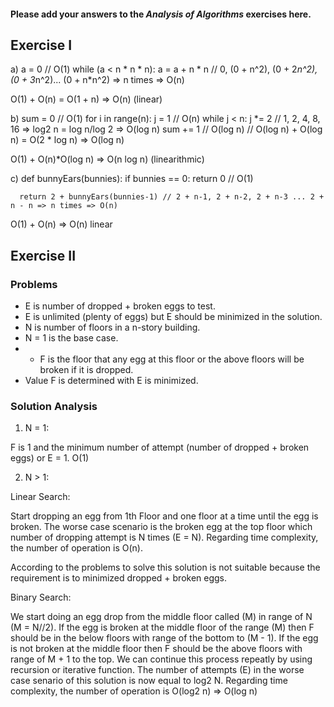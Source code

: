 #### Please add your answers to the ***Analysis of  Algorithms*** exercises here.

## Exercise I

a)  a = 0 // O(1)
    while (a < n * n * n): 
      a = a + n * n // 0, (0 + n^2), (0 + 2*n^2), (0 + 3*n^2)... (0 + n*n^2) => n times => O(n)

O(1) + O(n) = O(1 + n) => O(n) (linear)

b)  sum = 0 // O(1)
    for i in range(n): 
      j = 1 // O(n)
      while j < n:
        j *= 2 // 1, 2, 4, 8, 16 => log2 n  = log n/log 2 => O(log n)
        sum += 1 // O(log n)
      // O(log n) + O(log n) = O(2 * log n) => O(log n)

O(1) + O(n)*O(log n) => O(n log n) (linearithmic) 

c)  def bunnyEars(bunnies):
      if bunnies == 0:
        return 0 // O(1)

      return 2 + bunnyEars(bunnies-1) // 2 + n-1, 2 + n-2, 2 + n-3 ... 2 + n - n => n times => O(n)

O(1) + O(n) => O(n) linear

## Exercise II

### Problems

- E is number of dropped + broken eggs to test.
- E is unlimited (plenty of eggs) but E should be minimized in the solution.
- N is number of floors in a n-story building.
- N = 1 is the base case.
- * F is the floor that any egg at this floor or the above floors will be broken if it is dropped.
- Value F is determined with E is minimized.

### Solution Analysis

1. N = 1:

F is 1 and the minimum number of attempt (number of dropped + broken eggs) or E = 1. O(1)

2. N > 1:

Linear Search:

Start dropping an egg from 1th Floor and one floor at a time until the egg is broken. The worse case scenario is the broken egg at the top floor which number of dropping attempt is N times (E = N). Regarding time complexity, the number of operation is O(n).

According to the problems to solve this solution is not suitable because the requirement is to minimized dropped + broken eggs.

Binary Search:

We start doing an egg drop from the middle floor called (M) in range of N (M = N//2). If the egg is broken at the middle floor of the range (M) then F should be in the below floors with range of the bottom to (M - 1). If the egg is not broken at the middle floor then F should be the above floors with range of M + 1 to the top. We can continue this process repeatly by using recursion or iterative function. The number of attempts (E) in the worse case senario of this solution is now equal to log2 N. Regarding time complexity, the number of operation is O(log2 n) => O(log n)
